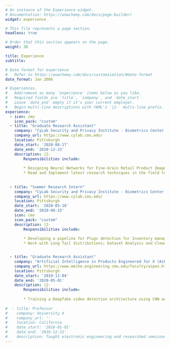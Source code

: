 ```yaml
---
# An instance of the Experience widget.
# Documentation: https://wowchemy.com/docs/page-builder/
widget: experience

# This file represents a page section.
headless: true

# Order that this section appears on the page.
weight: 30

title: Experience
subtitle:

# Date format for experience
#   Refer to https://wowchemy.com/docs/customization/#date-format
date_format: Jan 2006

# Experiences.
#   Add/remove as many `experience` items below as you like.
#   Required fields are `title`, `company`, and `date_start`.
#   Leave `date_end` empty if it's your current employer.
#   Begin multi-line descriptions with YAML's `|2-` multi-line prefix.
experience:
  - icon: cmu
    icon_pack: "custom"
  - title: "Graduate Research Assistant"
    company: "CyLab Security and Privacy Institute - Biometrics Center, Carnegie Mellon University"
    company_url: https://www.cylab.cmu.edu/
    location: Pittsburgh
    date_start: '2020-08-17'
    date_end: '2020-12-23'
    description: |2-
        Responsibilities include:
      
        * Designing Neural Networks for Fine-Grain Retail Product Image Classification
        * Read and Implement latest research techniques in the field to optimize the model performance
        
         
  - title: "Summer Research Intern"
    company: "CyLab Security and Privacy Institute - Biometrics Center, Carnegie Mellon University"
    company_url: https://www.cylab.cmu.edu/
    location: Pittsburgh
    date_start: '2020-05-18'
    date_end: '2020-08-15'
    icon: cmu
    icon_pack: "custom"
    description: |2-
        Responsibilities include:
        
        * Developing a pipeline for Plugs detection for Inventory management in Retail Stores
        * Work with Long Tail distributions; Dataset Analysis and Cleaning


  - title: "Graduate Research Assistant"
    company: "Artificial Intelligence in Products Engineered for X (AiPEX) Lab, Carnegie Mellon University"
    company_url: https://www.meche.engineering.cmu.edu/faculty/aipex.html
    location: Pittsburgh
    date_start: '2019-11-04'
    date_end: '2020-05-01'
    description: |2-
        Responsibilities include:
        
        * Training a Deepfake video detection architecture using CNN and Pulse rate estimation
                
#  - title: Professor
#    company: University X
#    company_url: ''
#    location: California
#    date_start: '2016-01-01'
#    date_end: '2016-12-31'
#    description: Taught electronic engineering and researched semiconductor physics.
---
```

